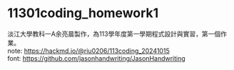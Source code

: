 # 11301coding_homework1
淡江大學教科一A余亮晨製作，為113學年度第一學期程式設計與實習，第一個作業。</br>
note: https://hackmd.io/@riu0206/113coding_20241015</br>
font: https://github.com/jasonhandwriting/JasonHandwriting</br>
